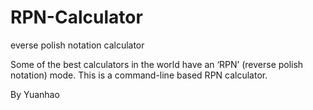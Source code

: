 # RPN-Calculator
everse polish notation calculator

Some of the best calculators in the world have an ‘RPN’ (reverse polish notation) mode.
This is a command-line based RPN calculator.

By Yuanhao